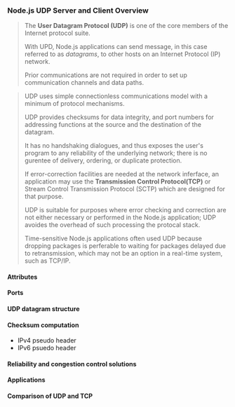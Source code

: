### Node.js UDP Server and Client Overview
> The **User Datagram Protocol (UDP)** is one of the core members of the Internet protocol suite.
>
> With UPD, Node.js applications can send message, in this case referred to as *datagrams*, to other hosts
> on an Internet Protocol (IP) network.
>
> Prior communications are not required in order to set up communication channels and data paths.

> UDP uses simple connectionless communications model with a minimum of protocol mechanisms. 
>
> UDP provides checksums for data integrity, and port numbers for addressing functions at the source
> and the destination of the datagram.
>
> It has no handshaking dialogues, and thus exposes the user's program to any reliability of the underlying
> network; there is no gurentee of delivery, ordering, or duplicate protection.
>
> If error-correction facilities are needed at the network inferface, an application may use the **Transmission
> Control Protocol(TCP)** or Stream Control Transmission Protocol (SCTP) which are designed for that purpose.
>
> UDP is suitable for purposes where error checking and correction are not either necessary or performed in
> the Node.js application; UDP avoides the overhead of such processing the protocal stack.
>
> Time-sensitive Node.js applications often used UDP because dropping packages is perferable to waiting for
> packages delayed due to retransmission, which may not be an option in a real-time system, such as TCP/IP.

#### Attributes
#### Ports
#### UDP datagram structure
#### Checksum computation
  - IPv4 pseudo header
  - IPv6 psuedo header
#### Reliability and congestion control solutions
#### Applications
#### Comparison of UDP and TCP

